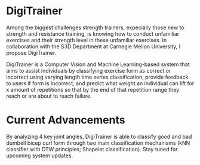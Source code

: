 # DigiTrainer
Among the biggest challenges strength trainers, expecially those new to strength and resistance training, is knowing how to conduct unfamiliar exercises and their strength level in these unfamiliar exercises. In collaboration with the S3D Department at Carnegie Mellon University, I propose DigiTrainer.

DigiTrainer is a Computer Vision and Machine Learning-based system that aims to assist individuals by classifying exercise form as correct or incorrect using varying length time series classification, provide feedback to users if form is incorrect, and predict what weight an individual can lift for x amount of repetitions so that by the end of that repetition range they reach or are about to reach failure.

# Current Advancements
By analyzing 4 key joint angles, DigiTrainer is able to classify good and bad dumbell bicep curl form through two main classification mechanisms (kNN classifier with DTW principles; Shapelet classification). Stay tuned for upcoming system updates.
